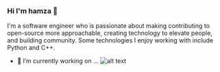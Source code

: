 ### Hi I'm hamza 👋
I'm a software engineer who is passionate about making contributing to open-source more approachable, creating technology to elevate people, and building community. Some technologies I enjoy working with include Python and C++.
- 🔭 I’m currently working on ...
![alt text]([http://url/to/img.png](https://www.linkedin.com/in/hamza7771/overlay/background-image/))


<!--
**hamza7771/hamza7771** is a ✨ _special_ ✨ repository because its `README.md` (this file) appears on your GitHub profile.

Here are some ideas to get you started:

- 🔭 I’m currently working on ...
- 🌱 I’m currently learning ...
- 👯 I’m looking to collaborate on ...
- 🤔 I’m looking for help with ...
- 💬 Ask me about ...
- 📫 How to reach me: ...
- 😄 Pronouns: ...
- ⚡ Fun fact: ...
-->
